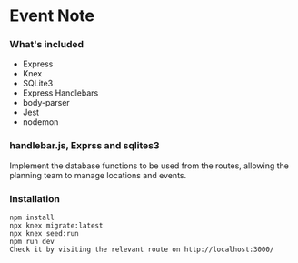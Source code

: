# Event Note

### What's included
 - Express
 - Knex
 - SQLite3
 - Express Handlebars
 - body-parser
 - Jest
 - nodemon
 
### handlebar.js, Exprss and sqlites3
Implement the database functions to be used from the routes, allowing the planning team to manage locations and events.

### Installation

```
npm install
npx knex migrate:latest
npx knex seed:run
npm run dev
Check it by visiting the relevant route on http://localhost:3000/ 
```

